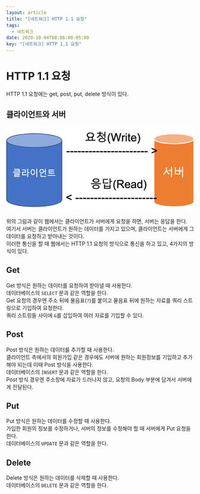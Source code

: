 ```yaml
---
layout: article
title: "[네트워크] HTTP 1.1 요청"
tags:
  - 네트워크
date: 2020-10-04T08:06:00-05:00
key: "[네트워크] HTTP 1.1 요청"
---
```


# HTTP 1.1 요청

HTTP 1.1 요청에는 get, post, put, delete 방식이 있다.<br>

<!--more-->

## 클라이언트와 서버

![1](/assets/images/201004-1.png)

위의 그림과 같이 웹에서는 클라이언트가 서버에게 요청을 하면, 서버는 응답을 한다.<br>
여기서 서버는 클라이언트가 원하는 데이터를 가지고 있으며, 클라이언트는 서버에게 그 데이터를 요청하고 받아내는 것이다.<br>
이러한 통신을 할 때 웹에서는 HTTP 1.1 요청의 방식으로 통신을 하고 있고, 4가지의 방식이 있다.<br>

## Get

Get 방식은 원하는 데이터를 요청하여 받아낼 때 사용한다.<br>
데이터베이스의 `SELECT` 문과 같은 역할을 한다.<br>
Get 요청의 경우엔 주소 뒤에 물음표(`?`)를 붙이고 물음표 뒤에 원하는 자료를 쿼리 스트링으로 기입하여 요청한다.<br>
쿼리 스트링들 사이에 `&`를 삽입하여 여러 자료를 기입할 수 있다.<br>

## Post

Post 방식은 원하는 데이터를 추가할 때 사용한다.<br>
클라이언트 측에서의 회원가입 같은 경우에도 서버에 원하는 회원정보를 기입하고 추가해야 되는데 이때 Post 방식을 사용한다.<br>
데이터베이스의 `INSERT` 문과 같은 역할을 한다.<br>
Post 방식 경우엔 주소창에 자료가 드러나지 않고, 요청의 Body 부분에 담겨서 서버에게 전달된다.<br>

## Put

Put 방식은 원하는 데이터를 수정할 때 사용한다.<br>
가입한 회원의 정보를 수정하거나, 서버의 정보를 수정해야 할 때 서버에게 Put 요청을 한다.<br>
데이터베이스의 `UPDATE` 문과 같은 역할을 한다.<br>

## Delete

Delete 방식은 원하는 데이터를 삭제할 때 사용한다.<br>
데이터베이스의 `DELETE` 문과 같은 역할을 한다.<br>